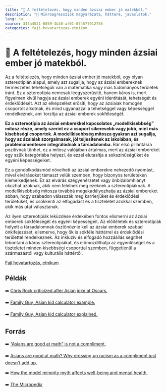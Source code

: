 ```yaml
---
title: "🚫 A feltételezés, hogy minden ázsiai ember jó matekból."
description: "🚫 Mikroagressziók magyarázata, háttere, javaslatok."
lang: hu
source: 347a4521-0059-4b48-af01-07457f912755
categories: faji-hovatartozas-etnikum
---
```


<div class="wiki-content agression-title">

# 🚫 A feltételezés, hogy minden ázsiai ember jó matekból.

Az a feltételezés, hogy minden ázsiai ember jó matekból, egy olyan sztereotípián alapul, amely azt sugallja, hogy az ázsiai embereknek természetes tehetségük van a matematika vagy más tudományos területek iránt. Ez a sztereotípia nemcsak leegyszerűsítő, hanem káros is, mert figyelmen kívül hagyja az ázsiai emberek egyéni identitását, tehetségét és érdeklődését. Azt az elképzelést erősíti, hogy az ázsiaiak homogén csoportot alkotnak, és mind ugyanazzal a tehetséggel vagy képességgel rendelkeznek, ami torzítja az ázsiai emberek sokféleségét.

**Ez a sztereotípia az ázsiai emberekkel kapcsolatos „modellkisebbség” mítosz része, amely szerint ez a csoport sikeresebb vagy jobb, mint más kisebbségi csoportok. A modellkisebbség mítosza gyakran azt sugallja, hogy az ázsiaiak szorgalmasak, jól teljesítenek az iskolában, és problémamentesen integrálódnak a társadalomba.** Bár első pillantásra pozitívnak tűnhet, ez a mítosz valójában ártalmas, mert az ázsiai embereket egy szűk kategóriába helyezi, és ezzel elutasítja a sokszínűségüket és egyéni képességeiket.

Ez a gondolkodásmód növelheti az ázsiai emberekre nehezedő nyomást, mivel elvárásokat támaszt velük szemben, hogy bizonyos területeken kiemelkedjenek. Ez az elvárás szégyenérzetet vagy önbizalomhiányt okozhat azoknak, akik nem felelnek meg ezeknek a sztereotípiáknak. A modellkisebbség mítosza továbbá megakadályozhatja az ázsiai embereket abban, hogy szabadon válasszák meg karrierjüket és érdeklődési területüket, és csökkenti az elfogadást és a tiszteletet azokkal szemben, akik más utat választanak.

Az ilyen sztereotípiák leküzdése érdekében fontos elismerni az ázsiai emberek sokféleségét és egyéni képességeit. Az előítéletek és sztereotípiák helyett a társadalomnak ösztönöznie kell az ázsiai emberek szabad önkifejezését, elismerve, hogy ők is sokféle háttérrel és érdeklődési területtel rendelkeznek. Az inkluzív és elfogadó hozzáállás segíthet lebontani a káros sztereotípiákat, és előmozdíthatja az egyenlőséget és a tiszteletet minden kisebbségi csoporttal szemben, függetlenül a származástól vagy kulturális háttértől.

<div class="categories">

[Faji hovatartozás, etnikum](/#/entry?id=faji-hovatartozas-etnikum)

</div>

## Példák

➡️ [Chris Rock criticized after Asian joke at Oscars.](https://www.youtube.com/watch?v=dPCJvyk8yBg)

➡️ [Family Guy, Asian kid calculator example.](https://www.youtube.com/watch?v=GUgT9GkeSw0)

➡️ [Family Guy, Asian kid calculator explained.](http://stereotypeoftheday.blogspot.com/2013/05/the-smart-asian.html )

## Forrás

➡️ [“Asians are good at math” is not a compliment.](https://www.hepg.org/her-home/issues/harvard-educational-review-volume-89,-issue-4/herarticle/asians-are-good-at-math-is-not-a-compliment   )

➡️ [Asians are good at math? Why dressing up racism as a compliment just doesn’t add up.](https://theconversation.com/asians-are-good-at-math-why-dressing-up-racism-as-a-compliment-just-doesnt-add-up-128731  )

➡️ [How the model minority myth affects well-being and mental health.](https://www.medicalnewstoday.com/articles/the-model-minority-myth-its-impact-on-well-being-and-mental-health#Silenced,-fatigued,-grappling-with-contradictions  )

➡️ [The Micropedia](https://www.themicropedia.org/)


</div>